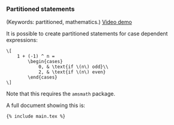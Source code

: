 ### Partitioned statements

(Keywords: partitioned, mathematics.)
[Video demo](https://youtu.be/QKae6y-Hlwc)

It is possible to create partitioned statements for case dependent expressions:

```language-latex
\[
    1 + (-1) ^ n =
        \begin{cases}
            0, & \text{if \(n\) odd}\\
            2, & \text{if \(n\) even}
        \end{cases}
\]
```

Note that this requires the `amsmath` package.

A full document showing this is:

```language-latex
{% include main.tex %}
```
